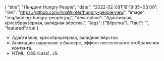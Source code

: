{
"title": "Лендинг Hungry People",
"date": "2022-02-08T16:19:35+03:00",
"link": "https://github.com/irinaWinter/hungry-people-new",
"image": "img/landing-hungry-people.jpg",
"description": "Адаптивная, кроссбраузерная, валидная вёрстка.",
"tags": ["Вёрстка"],
"fact": "",
"featured":true
}

- Адаптивная, кроссбраузерная, валидная вёрстка.
- Анимации: параллакс в баннере, эффект постепенного отображения контента.
- HTML, CSS (Less), JS.
